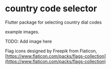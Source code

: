 # country code selector

Flutter package for selecting country dial codes

example images.

TODO: Add image here

Flag icons designed by Freepik from Flaticon,
[https://www.flaticon.com/packs/flags-collection](https://www.flaticon.com/packs/flags-collection)
